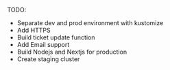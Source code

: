 TODO:
- Separate dev and prod environment with kustomize
- Add HTTPS
- Build ticket update function
- Add Email support
- Build Nodejs and Nextjs for production
- Create staging cluster